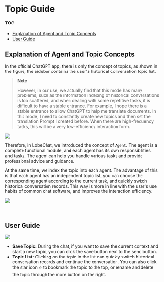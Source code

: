 # Topic Guide

#### TOC

- [Explanation of Agent and Topic Concepts](#explanation-of-agent-and-topic-concepts)
- [User Guide](#user-guide)

## Explanation of Agent and Topic Concepts

In the official ChatGPT app, there is only the concept of topics, as shown in the figure, the sidebar contains the user's historical conversation topic list.

> **Note**
>
> However, in our use, we actually find that this mode has many problems, such as the information indexing of historical conversations is too scattered, and when dealing with some repetitive tasks, it is difficult to have a stable entrance. For example, I hope there is a stable entrance to allow ChatGPT to help me translate documents. In this mode, I need to constantly create new topics and then set the translation Prompt I created before. When there are high-frequency tasks, this will be a very low-efficiency interaction form.

![](https://github-production-user-asset-6210df.s3.amazonaws.com/17870709/279602474-fe7cb3f3-8eb7-40d3-a69f-6615393bbd4e.png)

Therefore, in LobeChat, we introduced the concept of `Agent`. The agent is a complete functional module, and each agent has its own responsibilities and tasks. The agent can help you handle various tasks and provide professional advice and guidance.

At the same time, we index the topic into each agent. The advantage of this is that each agent has an independent topic list, you can choose the corresponding agent according to the current task, and quickly switch historical conversation records. This way is more in line with the user's use habits of common chat software, and improves the interaction efficiency.

![](https://github-production-user-asset-6210df.s3.amazonaws.com/17870709/279602489-89893e61-2791-4083-9b57-ed80884ad58b.png)

<br/>

## User Guide

![](https://github-production-user-asset-6210df.s3.amazonaws.com/17870709/279602496-fd72037a-735e-4cc2-aa56-2994bceaba81.png)

- **Save Topic:** During the chat, if you want to save the current context and start a new topic, you can click the save button next to the send button.
- **Topic List:** Clicking on the topic in the list can quickly switch historical conversation records and continue the conversation. You can also click the star icon <kbd>⭐️</kbd> to bookmark the topic to the top, or rename and delete the topic through the more button on the right.
